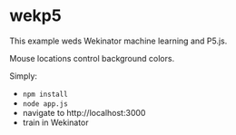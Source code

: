 # wekp5
This example weds Wekinator machine learning and P5.js.

Mouse locations control background colors.

Simply:
- `npm install`
- `node app.js`
- navigate to http://localhost:3000
- train in Wekinator
